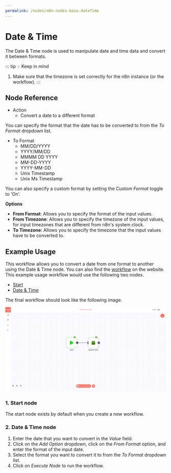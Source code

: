 ```yaml
---
permalink: /nodes/n8n-nodes-base.dateTime
---
```


# Date & Time

The Date & Time node is used to manipulate date and time data and convert it between formats.

::: tip 💡 Keep in mind
1. Make sure that the timezone is set correctly for the n8n instance (or the workflow).
:::

## Node Reference

- Action
	- Convert a date to a different format

You can specify the format that the date has to be converted to from the *To Format* dropdown list.

- To Format
	- MM/DD/YYYY
	- YYYY/MM/DD
	- MMMM DD YYYY
	- MM-DD-YYYY
	- YYYY-MM-DD
	- Unix Timestamp
	- Unix Ms Timestamp

You can also specify a custom format by setting the *Custom Format* toggle to 'On'.

**Options**
- **From Format**: Allows you to specify the format of the input values.
- **From Timezone**: Allows you to specify the timezone of the input values, for input timezones that are different from n8n's system clock.
- **To Timezone**: Allows you to specify the timezone that the input values have to be converted to.


## Example Usage

This workflow allows you to convert a date from one format to another using the Date & Time node. You can also find the [workflow](https://n8n.io/workflows/575) on the website. This example usage workflow would use the following two nodes.
- [Start](../../core-nodes/Start/README.md)
- [Date & Time]()


The final workflow should look like the following image.

![A workflow with the Date & Time node](./workflow.png)

### 1. Start node

The start node exists by default when you create a new workflow.

### 2. Date & Time node

1. Enter the date that you want to convert in the *Value* field.
2. Click on the *Add Option* dropdown, click on the *From Format* option, and enter the format of the input date.
3. Select the format you want to convert it to from the _To Format_ dropdown list.
4. Click on *Execute Node* to run the workflow.
